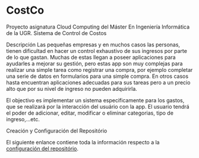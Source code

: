 # CostCo
Proyecto asignatura Cloud Computing del Máster En Ingeniería Informática de la UGR.
Sistema de Control de Costos

Descripción
Las pequeñas empresas y en muchos casos las personas, tienen dificultad en hacer un control exhaustivo de sus ingresos por
parte de lo que gastan. Muchas de estas llegan a poseer aplicaciones para ayudarles a mejorar su gestión, pero estas app son muy complejas para realizar una simple tarea como registrar una compra, por ejemplo
completar una serie de datos en formularios para una simple compra. En otros casos hasta encuentran aplicaciones adecuadas para sus tareas pero a un precio alto que por su nivel de ingreso no pueden
adquirirla.

El objectivo es implementar un sistema especificamente para los gastos, que se realizará por la interacción del usuário con la app. El usuario tendrá el poder de adicionar, editar, modificar o eliminar categorias, tipo de ingreso,...etc. 

Creación y Configuración del Repositório

El siguiente enlance contiene toda la información respecto a la [configuración del repositório](docs/Hito0.md).
